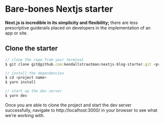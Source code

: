 # Bare-bones Nextjs starter

**Next.js is incredible in its simplicity and flexibility;** there are less prescriptive guiderails placed on developers in the implementation of an app or site. 

## Clone the starter

``` javascript
// clone the repo from your terminal
$ git clone git@github.com:kendallstrautman/nextjs-blog-starter.git <project name>

// install the dependencies
$ cd <project name>
$ yarn install

// start up the dev server
$ yarn dev
```

Once you are able to clone the project and start the dev server successfully, navigate to http://localhost:3000/ in your browser to see what we're working with.
